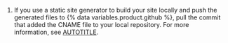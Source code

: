 1. If you use a static site generator to build your site locally and push the generated files to {% data variables.product.github %}, pull the commit that added the CNAME file to your local repository. For more information, see [AUTOTITLE](/pages/configuring-a-custom-domain-for-your-github-pages-site/troubleshooting-custom-domains-and-github-pages#cname-errors).
